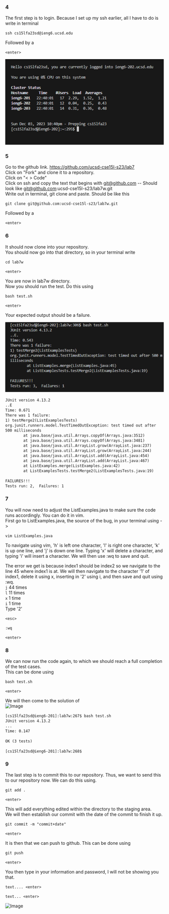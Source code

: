 ### 4
The first step is to login. Because I set up my ssh earlier, all I have to do is write in terminal  

```
ssh cs15lfa23sd@ieng6.ucsd.edu
```

Followed by a 

```
<enter>
```

![Image](step4.PNG)  

### 5
Go to the github link. https://github.com/ucsd-cse15l-s23/lab7  
Click on "Fork" and clone it to a repository.  
Click on "< > Code"  
Click on ssh and copy the text that begins with git@github.com -- Should look like git@github.com:ucsd-cse15l-s23/lab7w.git  
Write out in terminal, git clone and paste. Should be like this  

```
git clone git@github.com:ucsd-cse15l-s23/lab7w.git
```

Followed by a

```
<enter>
```  

### 6
It should now clone into your repository.  
You should now go into that directory, so in your terminal write  

```
cd lab7w
```

```
<enter>
```

You are now in lab7w directory.  
Now you should run the test. Do this using  
        
```
bash test.sh
```

```
<enter>
```  

Your expected output should be a failure.  

![Image](Step6.PNG)  

```
JUnit version 4.13.2
..E
Time: 0.671
There was 1 failure:
1) testMerge2(ListExamplesTests)
org.junit.runners.model.TestTimedOutException: test timed out after 500 milliseconds
        at java.base/java.util.Arrays.copyOf(Arrays.java:3512)
        at java.base/java.util.Arrays.copyOf(Arrays.java:3481)
        at java.base/java.util.ArrayList.grow(ArrayList.java:237)
        at java.base/java.util.ArrayList.grow(ArrayList.java:244)
        at java.base/java.util.ArrayList.add(ArrayList.java:454)
        at java.base/java.util.ArrayList.add(ArrayList.java:467)
        at ListExamples.merge(ListExamples.java:42)
        at ListExamplesTests.testMerge2(ListExamplesTests.java:19)

FAILURES!!!
Tests run: 2,  Failures: 1
```

### 7  
You will now need to adjust the ListExamples.java to make sure the code runs accordingly. You can do it in vim.  
First go to ListExamples.java, the source of the bug, in your terminal using ->  

```
vim ListExamples.java
```

To navigate using vim, 'h' is left one character, 'l' is right one character, 'k' is up one line, and 'j' is down one line. Typing 'x' will delete a character, and typing 'i' will insert a character. We will then use :wq to 
save and quit.  

The error we get is because index1 should be index2 so we navigate to the line 45 where index1 is at. We will then navigate to the character '1' of index1, delete it using x, inserting in '2' using i, and 
then save and quit using :wq.  
``` j ``` 44 times  
``` l ``` 11 times  
``` x ``` 1 time  
``` i ``` 1 time  
Type '2'  

```
<esc>
```

```
:wq
```

```
<enter>
```

### 8 
We can now run the code again, to which we should reach a full completion of the test cases.  
This can be done using  

```
bash test.sh
```

```
<enter>
```

We will then come to the solution of  
![Image](Step8.PNG)  

```
[cs15lfa23sd@ieng6-201]:lab7w:267$ bash test.sh
JUnit version 4.13.2
...
Time: 0.147

OK (3 tests)

[cs15lfa23sd@ieng6-201]:lab7w:268$
```

### 9
The last step is to commit this to our repository. Thus, we want to send this to our repository now. We can do this using.

```
git add .
```

``` 
<enter>
```

This will add everything edited within the directory to the staging area.  
We will then establish our commit with the date of the commit to finish it up.

```
git commit -m "commit+date" 
```

```
<enter>
```

It is then that we can push to github. This can be done using 

```
git push 
```

```
<enter>
 ```

You then type in your information and password, I will not be showing you that.  

```
text.... <enter> 
```

``` 
text... <enter>
 ```

![Image](step9.PNG)

